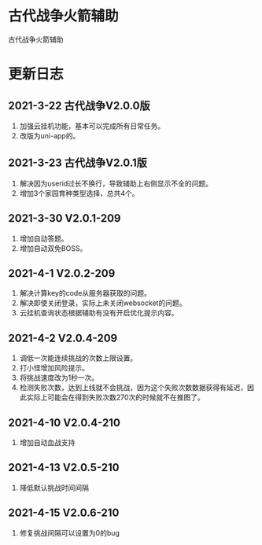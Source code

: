 # 古代战争火箭辅助
古代战争火箭辅助

# 更新日志
## 2021-3-22 古代战争V2.0.0版
1. 加强云挂机功能，基本可以完成所有日常任务。
2. 改版为uni-app的。

## 2021-3-23 古代战争V2.0.1版
1. 解决因为userid过长不换行，导致辅助上右侧显示不全的问题。
2. 增加3个家园育种类型选择，总共4个。

## 2021-3-30 V2.0.1-209
1. 增加自动答题。
2. 增加自动双免BOSS。

## 2021-4-1 V2.0.2-209
1. 解决计算key的code从服务器获取的问题。
2. 解决即使关闭登录，实际上未关闭websocket的问题。
3. 云挂机查询状态根据辅助有没有开启优化提示内容。

## 2021-4-2 V2.0.4-209
1. 调低一次能连续挑战的次数上限设置。
2. 打小怪增加风险提示。
3. 将挑战速度改为1秒一次。
4. 检测失败次数，达到上线就不会挑战，因为这个失败次数数据获得有延迟，因此实际上可能会在得到失败次数270次的时候就不在推图了。

## 2021-4-10 V2.0.4-210
1. 增加自动血战支持

## 2021-4-13 V2.0.5-210
1. 降低默认挑战时间间隔

## 2021-4-15 V2.0.6-210
1. 修复挑战间隔可以设置为0的bug